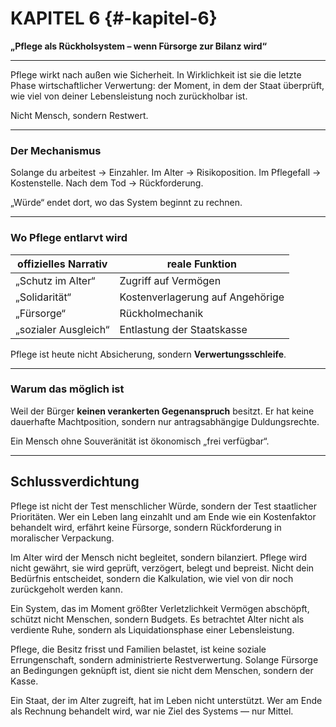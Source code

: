 # KAPITEL 6 {#-kapitel-6}

**„Pflege als Rückholsystem – wenn Fürsorge zur Bilanz wird“**

---

Pflege wirkt nach außen wie Sicherheit.
In Wirklichkeit ist sie die letzte Phase wirtschaftlicher Verwertung:
der Moment, in dem der Staat überprüft,
wie viel von deiner Lebensleistung noch zurückholbar ist.

Nicht Mensch, sondern Restwert.

---

### Der Mechanismus

Solange du arbeitest → Einzahler.
Im Alter → Risikoposition.
Im Pflegefall → Kostenstelle.
Nach dem Tod → Rückforderung.

„Würde“ endet dort,
wo das System beginnt zu rechnen.

---

### Wo Pflege entlarvt wird

| offizielles Narrativ | reale Funktion                   |
|----------------------|----------------------------------|
| „Schutz im Alter“    | Zugriff auf Vermögen             |
| „Solidarität“        | Kostenverlagerung auf Angehörige |
| „Fürsorge“           | Rückholmechanik                  |
| „sozialer Ausgleich“ | Entlastung der Staatskasse       |

Pflege ist heute nicht Absicherung,
sondern **Verwertungsschleife**.

---

### Warum das möglich ist

Weil der Bürger **keinen verankerten Gegenanspruch** besitzt.
Er hat keine dauerhafte Machtposition,
sondern nur antragsabhängige Duldungsrechte.

Ein Mensch ohne Souveränität
ist ökonomisch „frei verfügbar“.

---

## **Schlussverdichtung**

Pflege ist nicht der Test menschlicher Würde, sondern der Test staatlicher Prioritäten.
Wer ein Leben lang einzahlt und am Ende wie ein Kostenfaktor behandelt wird, erfährt keine Fürsorge, sondern
Rückforderung in moralischer Verpackung.

Im Alter wird der Mensch nicht begleitet, sondern bilanziert.
Pflege wird nicht gewährt, sie wird geprüft, verzögert, belegt und bepreist.
Nicht dein Bedürfnis entscheidet, sondern die Kalkulation, wie viel von dir noch zurückgeholt werden kann.

Ein System, das im Moment größter Verletzlichkeit Vermögen abschöpft, schützt nicht Menschen, sondern Budgets.
Es betrachtet Alter nicht als verdiente Ruhe, sondern als Liquidationsphase einer Lebensleistung.

Pflege, die Besitz frisst und Familien belastet, ist keine soziale Errungenschaft, sondern administrierte
Restverwertung.
Solange Fürsorge an Bedingungen geknüpft ist, dient sie nicht dem Menschen, sondern der Kasse.

Ein Staat, der im Alter zugreift, hat im Leben nicht unterstützt.
Wer am Ende als Rechnung behandelt wird, war nie Ziel des Systems — nur Mittel.
